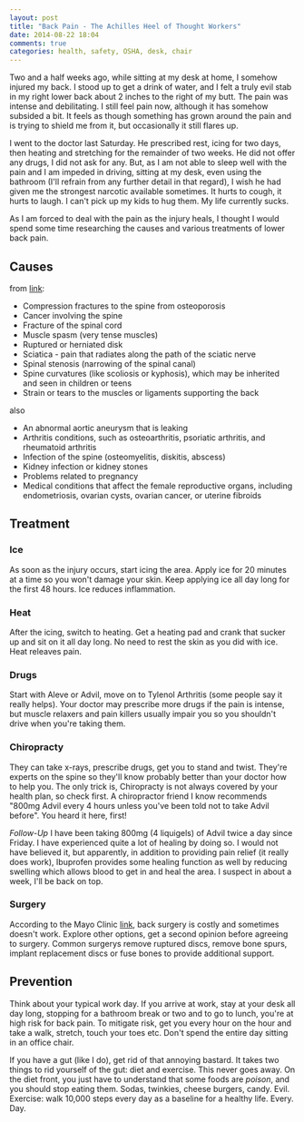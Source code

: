 ```yaml
---
layout: post
title: "Back Pain - The Achilles Heel of Thought Workers"
date: 2014-08-22 18:04
comments: true
categories: health, safety, OSHA, desk, chair 
---
```

Two and a half weeks ago, while sitting at my desk at home, I somehow injured my back.  I stood up to get a drink of water, and I felt a truly
evil stab in my right lower back about 2 inches to the right of my butt.  The pain was intense and debilitating.  I still feel pain now,
although it has somehow subsided a bit.  It feels as though something has grown around the pain and is trying to shield me from it,
but occasionally it still flares up.
<!-- more -->

I went to the doctor last Saturday.  He prescribed rest, icing for two days, then heating and stretching for the remainder of two weeks.  He did not offer
any drugs, I did not ask for any.  But, as I am not able to sleep well with the pain and I am impeded in driving, sitting at my desk, even using the bathroom
(I'll refrain from any further detail in that regard), I wish he had given me the strongest narcotic available sometimes.  It hurts to cough, it hurts to laugh. I can't pick up my kids to hug them.  My life currently sucks.

As I am forced to deal with the pain as the injury heals, I thought I would spend some time researching the causes and various treatments of lower back pain.

## Causes
from [link](http://www.nlm.nih.gov/medlineplus/ency/article/007425.htm):

   * Compression fractures to the spine from osteoporosis
   * Cancer involving the spine
   * Fracture of the spinal cord
   * Muscle spasm (very tense muscles)
   * Ruptured or herniated disk
   * Sciatica - pain that radiates along the path of the sciatic nerve 
   * Spinal stenosis (narrowing of the spinal canal)
   * Spine curvatures (like scoliosis or kyphosis), which may be inherited and seen in children or teens
   * Strain or tears to the muscles or ligaments supporting the back

also

   * An abnormal aortic aneurysm that is leaking
   * Arthritis conditions, such as osteoarthritis, psoriatic arthritis, and rheumatoid arthritis
   * Infection of the spine (osteomyelitis, diskitis, abscess)
   * Kidney infection or kidney stones
   * Problems related to pregnancy
   * Medical conditions that affect the female reproductive organs, including endometriosis, ovarian cysts, ovarian cancer, or uterine fibroids

## Treatment

### Ice

As soon as the injury occurs, start icing the area. Apply ice for 20 minutes at a time so you won't damage your skin.
Keep applying ice all day long for the first 48 hours. Ice reduces inflammation.

### Heat

After the icing, switch to heating.  Get a heating pad and crank that sucker up and sit on it all day long.  No need to rest the skin as you did with ice.  
Heat releaves pain.

### Drugs

Start with Aleve or Advil, move on to Tylenol Arthritis (some people say it really helps). Your doctor may prescribe more drugs if the pain is intense,
but muscle relaxers and pain killers usually impair you so you shouldn't drive when you're taking them.

### Chiropracty

They can take x-rays, prescribe drugs, get you to stand and twist. They're experts on the spine so they'll know probably better than your doctor how to help you.
The only trick is, Chiropracty is not always covered by your health plan, so check first. A chiropractor friend I know recommends "800mg Advil every 4 hours
unless you've been told not to take Advil before".  You heard it here, first! 

_*Follow-Up*_ I have been taking 800mg (4 liquigels) of Advil twice a day since Friday. I have experienced quite a lot of healing by doing so. I would not
have believed it, but apparently, in addition to providing pain relief (it really does work), Ibuprofen provides some healing function as well by reducing
swelling which allows blood to get in and heal the area.  I suspect in about a week, I'll be back on top.     

### Surgery

According to the Mayo Clinic [link](http://www.mayoclinic.org/back-surgery/art-20048274), back surgery is costly and sometimes doesn't work. Explore other
options, get a second opinion before agreeing to surgery. Common surgerys remove ruptured discs, remove bone spurs, implant replacement discs or fuse bones
to provide additional support.
 
## Prevention

Think about your typical work day. If you arrive at work, stay at your desk all day long, stopping for a bathroom break or two and to go to lunch, you're
at high risk for back pain. To mitigate risk, get you every hour on the hour and take a walk, stretch, touch your toes etc. Don't spend the entire day
sitting in an office chair.

If you have a gut (like I do), get rid of that annoying bastard. It takes two things to rid yourself of the gut: diet and exercise. This never goes away.
On the diet front, you just have to understand that some foods are *poison*, and you should stop eating them. Sodas, twinkies, cheese burgers, candy.  Evil.
Exercise: walk 10,000 steps every day as a baseline for a healthy life.  Every.  Day.
